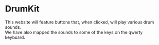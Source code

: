 # DrumKit
This website will feature buttons that, when clicked, will play various drum sounds.  
We have also mapped the sounds to some of the keys on the qwerty keyboard.
